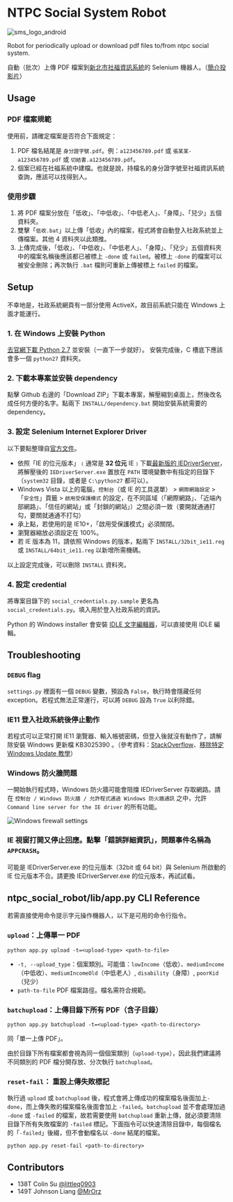 NTPC Social System Robot
=============

![sms_logo_android](https://cloud.githubusercontent.com/assets/374786/5373220/52c7a9e2-808e-11e4-8565-ca981121353f.png)

Robot for periodically upload or download pdf files to/from ntpc social system.

自動（批次）上傳 PDF 檔案到[新北市社福資訊系統](https://social.ntpc.gov.tw/)的 Selenium 機器人。（[簡介投影片](https://docs.google.com/presentation/d/1OegbiGLZZNmpefV5Yi8UfIEokw42MvJGzMPhXCdlbHg/edit?usp=sharing)）


Usage
-----

### PDF 檔案規範

使用前，請確定檔案是否符合下面規定：

1. PDF 檔名結尾是 `身分證字號.pdf`。例：`a123456789.pdf` 或 `張某某-a123456789.pdf` 或 `切結書.a123456789.pdf`。
2. 個案已經在社福系統中建檔。也就是說，持檔名的身分證字號至社福資訊系統查詢，應該可以找得到人。

### 使用步驟

1. 將 PDF 檔案分放在「低收」、「中低收」、「中低老人」、「身障」、「兒少」五個資料夾。
2. 雙擊「`低收.bat`」以上傳「低收」內的檔案，程式將會自動登入社政系統並上傳檔案。其他 4 資料夾以此類推。
3. 上傳完成後，「低收」、「中低收」、「中低老人」、「身障」、「兒少」五個資料夾中的檔案名稱後應該都已被標上 `-done` 或 `failed`。被標上 `-done` 的檔案可以被安全刪除；再次執行 `.bat` 檔則可重新上傳被標上 `failed` 的檔案。


Setup
-----

不幸地是，社政系統網頁有一部分使用 ActiveX，故目前系統只能在 Windows 上面才能運行。

### 1. 在 Windows 上安裝 Python

[去官網下載 Python 2.7](https://www.python.org/downloads/) 並安裝（一直下一步就好）。
安裝完成後，C 槽底下應該會多一個 `python27` 資料夾。

### 2. 下載本專案並安裝 dependency

點擊 Github 右邊的「Download ZIP」下載本專案，解壓縮到桌面上，然後改名成任何方便的名字。點兩下 `INSTALL/dependency.bat` 開始安裝系統需要的 dependency。

### 3. 設定 Selenium Internet Explorer Driver

以下要點整理自[官方文件](https://code.google.com/p/selenium/wiki/InternetExplorerDriver#Required_Configuration)。

* 依照「IE 的位元版本」﹙通常是 **32 位元** IE﹚下載[最新版的 IEDriverServer](http://selenium-release.storage.googleapis.com/index.html)，將解壓後的 `IEDriverServer.exe` 置放在 `PATH` 環境變數中有指定的目錄下（`system32` 目錄，或者是 `C:\python27` 都可以）。
* Windows Vista 以上的電腦，`控制台`（或 IE 的工具選單） > `網際網路設定` > 「`安全性`」頁籤 > `啟用受保護模式` 的設定，在不同區域（「網際網路」、「近端內部網路」、「信任的網站」或「封鎖的網站」）之間必須一致（要開就通通打勾，要關就通通不打勾）
* 承上點，若使用的是 IE10+，「啟用受保護模式」必須關閉。
* 瀏覽器縮放必須設定在 100%。
* 若 IE 版本為 11，請依照 Windows 的版本，點兩下 `INSTALL/32bit_ie11.reg` 或 `INSTALL/64bit_ie11.reg` 以新增所需機碼。

以上設定完成後，可以刪除 `INSTALL` 資料夾。

### 4. 設定 credential

將專案目錄下的 `social_credentials.py.sample` 更名為 `social_credentials.py`。填入用於登入社政系統的資訊。

Python 的 Windows installer 會安裝 [IDLE 文字編輯器](https://en.wikipedia.org/wiki/IDLE_(Python))，可以直接使用 IDLE 編輯。


Troubleshooting
------------

### `DEBUG` flag
`settings.py` 裡面有一個 `DEBUG` 變數，預設為 `False`，執行時會隱藏任何 exception。若程式無法正常運行，可以將 `DEBUG` 設為 `True` 以利除錯。


### IE11 登入社政系統後停止動作

若程式可以正常打開 IE11 瀏覽器、輸入帳號密碼，但登入後就沒有動作了，請解除安裝 Windows 更新檔 KB3025390 。（參考資料：[StackOverflow](http://stackoverflow.com/questions/28069064/selenium-scripts-fail-after-newest-windows-update)、[移除特定 Windows Update 教學](http://lifehacker.com/how-to-uninstall-a-windows-update-that-broke-something-1676817197)）


### Windows 防火牆問題

一開始執行程式時，Windows 防火牆可能會阻擋 IEDriverServer 存取網路。請在 `控制台 / Windows 防火牆 / 允許程式通過 Windows 防火牆通訊` 之中，允許 `Command line server for the IE driver` 的所有功能。

![Windows firewall settings](http://i.imgur.com/CfyVGKX.png)


### IE 視窗打開又停止回應。點擊「錯誤詳細資訊」，問題事件名稱為 `APPCRASH`。

可能是 IEDriverServer.exe 的位元版本（32bit 或 64 bit）與 Selenium 所啟動的 IE 位元版本不合。請更換 IEDriverServer.exe 的位元版本，再試試看。

ntpc_social_robot/lib/app.py CLI Reference
------------------------------------------

若需直接使用命令提示字元操作機器人，以下是可用的命令行指令。

### `upload`：上傳單一 PDF

```
python app.py upload -t=<upload-type> <path-to-file>
```

* `-t, --upload_type`：個案類別。可能值：`lowIncome`（低收）、`mediumIncome`（中低收）、`mediumIncomeOld`（中低老人）, `disability`（身障）, `poorKid`（兒少）
* `path-to-file` PDF 檔案路徑。檔名需符合規範。

### `batchupload`：上傳目錄下所有 PDF（含子目錄）

```
python app.py batchupload -t=<upload-type> <path-to-directory>
```

同「單一上傳 PDF」。

由於目錄下所有檔案都會視為同一個個案類別（`upload-type`），因此我們建議將不同類別的 PDF 檔分開存放、分次執行 `batchupload`。


### `reset-fail`： 重設上傳失敗標記

執行過 `upload` 或 `batchupload` 後，程式會將上傳成功的檔案檔名後面加上`-done`，而上傳失敗的檔案檔名後面會加上 `-failed`。`batchupload` 並不會處理加過 `-done` 或 `-failed` 的檔案，故若需要使用 `batchupload` 重新上傳，就必須要清除目錄下所有失敗檔案的 `-failed` 標記。下面指令可以快速清除目錄中，每個檔名的「`-failed`」後綴，但不會動檔名以 `-done` 結尾的檔案。

```
python app.py reset-fail <path-to-directory>
```



Contributors
----------

* 138T Colin Su [@littleq0903](https://github.com/littleq0903)
* 149T Johnson Liang [@MrOrz](https://github.com/MrOrz)
